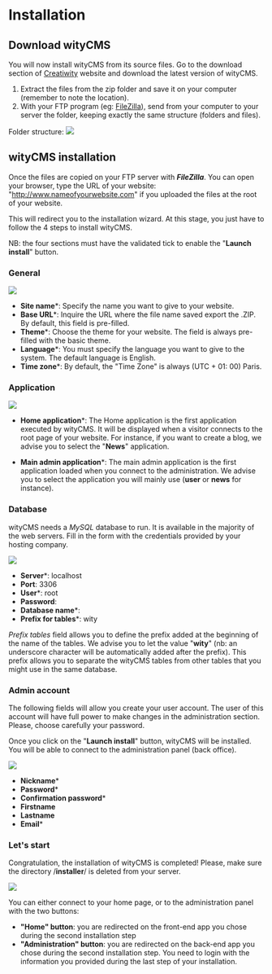 # Installation

## Download wityCMS

You will now install wityCMS from its source files. 
Go to the download section of [Creatiwity](https://www.creatiwity.net) website and download the latest version of wityCMS.

1. Extract the files from the zip folder and save it on your computer (remember to note the location).
2. With your FTP program (eg: [FileZilla](https://filezilla-project.org/)), send from your computer to your server the folder, keeping exactly the same structure (folders and files).

Folder structure:
![](folders-01.png)

## wityCMS installation

Once the files are copied on your FTP server with ***FileZilla***. You can open your browser, type the URL of your website: "http://www.nameofyourwebsite.com" if you uploaded the files at the root of your website.

This will redirect you to the installation wizard. At this stage, you just have to follow the 4 steps to install wityCMS. 

NB: the four sections must have the validated tick to enable the "**Launch install**" button.

### General
![](installer-01.png)

* **Site name***: Specify the name you want to give to your website.
* **Base URL***: Inquire the URL where the file name saved export the .ZIP. By default, this field is pre-filled.
* **Theme***: Choose the theme for your website. The field is always pre-filled with the basic theme.
* **Language***: You must specify the language you want to give to the system. The default language is English.
* **Time zone***: By default, the "Time Zone" is always (UTC + 01: 00) Paris.

### Application
![](installer-02.png)

* **Home application***: The Home application is the first application executed by wityCMS. It will be displayed when a visitor connects to the root page of your website. For instance, if you want to create a blog, we advise you to select the "**News**" application.

* **Main admin application***: The main admin application is the first application loaded when you connect to the administration. We advise you to select the application you will mainly use (**user** or **news** for instance).

### Database

wityCMS needs a *MySQL* database to run. It is available in the majority of the web servers. Fill in the form with the credentials provided by your hosting company.

![](installer-03.png)

* **Server***: localhost
* **Port**: 3306
* **User***: root
* **Password**: 
* **Database name***:
* **Prefix for tables***: wity

*Prefix tables* field allows you to define the prefix added at the beginning of the name of the tables. We advise you to let the value "**wity**" (nb: an underscore character will be automatically added after the prefix). This prefix allows you to separate the wityCMS tables from other tables that you might use in the same database.

### Admin account

The following fields will allow you create your user account. The user of this account will have full power to make changes in the administration section. Please, choose carefully your password.

Once you click on the "**Launch install**" button, wityCMS will be installed. You will be able to connect to the administration panel (back office).

![](installer-04.png)

* **Nickname***
* **Password***
* **Confirmation password***
* **Firstname**
* **Lastname**
* **Email***

### Let's start 

Congratulation, the installation of wityCMS is completed! Please, make sure the directory /**installer**/ is deleted from your server.

![](installer-05.png)

You can either connect to your home page, or to the administration panel with the two buttons:
* **"Home" button**: you are redirected on the front-end app you chose during the second installation step
* **"Administration" button**: you are redirected on the back-end app you chose during the second installation step. You need to login with the information you provided during the last step of your installation. 

